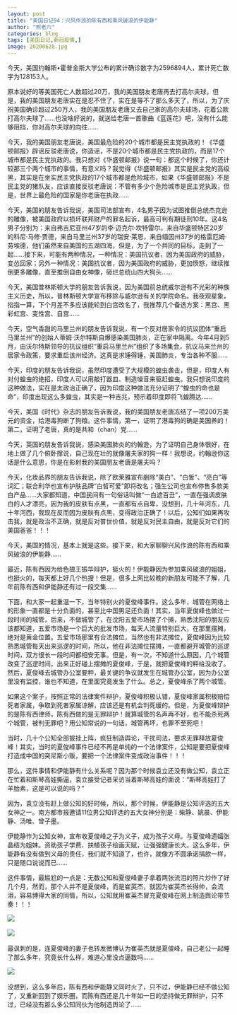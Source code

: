 ```yaml
---
layout: post
title: "美国日记94：兴风作浪的陈有西和乘风破浪的伊能静"
author: "熊老六"
categories: blog
tags: [美国日记,新冠疫情,]
image: 20200628.jpg
---
```

​​今天，美国约翰斯•霍普金斯大学公布的累计确诊数字为2596894人，累计死亡数字为128153人。

原本说好的等美国死亡人数超过20万，我的美国朋友老唐再去打高尔夫球，但是，我的美国朋友老唐实在是忍不住了，实在是等不了那么多天了，所以，为了庆祝美国确诊超过250万人，我的美国朋友老唐又去自己家的高尔夫球场，花着公款打高尔夫球了……也没啥好说的，就送给老唐一首歌曲《蓝莲花》吧，没有什么能够阻挡，你对高尔夫球的向往……

今天，我的美国朋友老唐说，美国最危险的20个城市都是民主党执政的！《华盛顿邮报》辟谣反驳老唐说，你造谣，不是20个城市都是民主党执政的，而是17个城市都是民主党执政的。我只想对《华盛顿邮报》说一句：都这个时候了，你还计较那三个两个城市的事情，有意义吗？我觉得《华盛顿邮报》其实是民主党的高级黑，其实是在坐实民主党执政的17个城市都是危险城市，如果《华盛顿邮报》不是民主党的猪队友，应该直接反驳老唐说：不管有多少个危险城市是民主党执政，但是，世界上最危险的国家是你老唐在执政……

今天，美国的朋友告诉我说，美国司法部宣布，4名男子因为试图推倒总统杰克逊的雕像，被美国政府以损坏联邦财产的罪名起诉，最高可判有期徒刑10年。这4名男子分别为：来自弗吉尼亚州47岁的李·迈克尔·坎特雷尔，来自华盛顿特区20岁的科尼·马修·贾德，来自马里兰州37岁的瑞安·莱恩，来自缅因州37岁的格雷厄姆·劳埃德，他们虽然来自美国的五湖四海，但是，为了一个共同的目标，走到了一起……接下来，可能有两种情况，一种情况：美国抗议者，因为美国政府的威胁，变怂回家；另外一种情况：美国抗议者，因为美国政府的威胁，更加愤怒，继续推倒更多雕像，直至推倒自由女神像，砸烂总统山四大狗头……

今天，美国普林斯顿大学的朋友告诉我说，因为美国前总统威尔逊有不光彩的种族主义历史，所以，普林斯顿大学宣布移除与威尔逊有关的学院命名。我夜观星象，掐指一算，下个月差不多应该能轮到白宫改名了，我推荐几个备选方案：黑宫、黑彩虹宫、变性宫、自宫……

今天，空气香甜的马里兰州的朋友告诉我说，有一个反对居家令的抗议团体“重启马里兰州”的创始人蒂姆·沃尔特斯自爆感染美国肺炎，正在家中隔离。今年4月到5月，由沃尔特斯领导的抗议组织“重启马里兰州”组织了多场集会，抗议马来兰州的居家令政策，要求重启该州经济。这真是求锤得锤，美国肺炎，专治各种不服……

今天，印度的朋友告诉我说，虽然印度遭受了大规模的蝗虫袭击，但是，印度人有对付蝗虫的绝招，印度人可以用敲打器皿、制造噪音来驱赶蝗虫。我只想说印度的这种做法，实在是太政治正确了，因为印度这种做法充分证明了“蝗虫的命也是命”，印度出现这么多蝗虫，其实是一种吉兆，预示着印度即将飞蝗腾达……

今天，美国《时代》杂志的朋友告诉我说，我的美国朋友老唐冻结了一项200万美元的资金，给港毒狗断了狗粮。这件事情，第一，证明了港毒狗的确是美国养的！第二，证明了老唐，真的是共和（chan）党……

今天，英国的朋友告诉我说，感染美国肺炎的约翰逊，为了证明自己身体很好，在地上做了几个俯卧撑说，自己现在壮的就像屠夫家的狗一样！我想说，约翰逊你这话是什么意思，你是在影射我的美国朋友老唐是屠夫吗？

今天，化妆品界的朋友告诉我说，除了欧莱雅宣布删除“美白”、“白皙”、“亮白”等词汇；联合利华也宣布护肤品牌“白皙可爱”即将改名；强生公司也宣布停售多款美白产品……大家都知道，中国民间有一句俗话叫做“一白遮百丑”，一直在强调皮肤白的人才漂亮，因为我的皮肤有点黑，一直都有点自卑，没想到，几十年河东，几十年河西，我现在反而因为皮肤有点黑，变得政治正确了！以后，公知们如果再攻击我，就是政治不正确，就是反对普世价值，就是反对民主自由，就是反对它们的美国爸爸！！！

今天，美国的情况，基本上就是这些。接下来，和大家聊聊兴风作浪的陈有西和乘风破浪的伊能静……

最近，陈有西因为给色狼王振华辩护，挺火的！伊能静因为参加乘风破浪的姐姐，也挺火的，每天都上好几个热搜！但是，很多上网比较晚的新朋友可能不了解，几年前陈有西和伊能静还有过一段交集……

下面，和大家一起重温一下，当年特别火的夏俊峰事件。这么多年，城管在网络上的形象一直都是十分负面的，甚至比中国男足还负面！其实，当年夏俊峰也做过一段时间的城管，后来，不做城管了，在沈阳五爱市场摆了个摊，熟悉沈阳的朋友应该都知道，五爱市场是一个巨大的批发市场，每天人流量特别巨大，在那里摆摊，绝对是黄金位置。五爱市场那里有合法摊位，当然也有非法摊位，夏俊峰因为比较熟悉城管每天出来巡逻的时间，所以，他在非法摊位摆摊，一直都避开城管的巡逻时间，双方很长一段时间都相安无事。但是，有一次，不知道什么原因，几个城管改变了巡逻时间，出来正好碰上摆摊的夏俊峰，于是，就把夏俊峰的秤给没收了。然后，夏俊峰去城管办公室要秤，最关键的争议就发生在城管办公室，因为办公室里没有监控，谁也不知道，在里面究竟发生了什么。总之，夏俊峰杀了两个城管。

如果这个案子，按照正常的法律案件辩护，夏俊峰积极认错，夏俊峰家属积极赔偿死者家属，争取到死者家属谅解，应该还是有机会判死缓的。但是，为夏俊峰辩护的是陈有西律师，陈有西做的是无罪辩护！就算城管的名声再不好，也不能杀死两个城管，被判无罪吧？用公知常说的一句话，城管再坏，也罪不至死吧！

当时，几十个公知全部披挂上阵，疯狂制造舆论，干扰司法，要求无罪释放夏俊峰！其实，当时的夏俊峰事件已经不再是单纯的一个法律案件，公知是要把夏俊峰打造成中国的突尼斯小贩，要把一个法律案件变成政治事件！！！

那么，这件事情和伊能静有什么关系呢？因为那个时候袁立还没有做公知，袁立正在忙着和斯琴高娃撕逼，袁立接受记者采访当着斯琴高娃的面说：“斯琴高娃打了羊胎素，这是可以说的吗？”

因为，袁立没有赶上做公知的好时候，所以，那个时候，伊能静是公知评选的五大女神之一。南方都市报邀请11位男公知评选的五大女神分别是：柴静、姚晨、伊能静、汤唯、曾子墨。

伊能静作为公知女神，宣布收夏俊峰之子为义子，成为孩子义母。与夏俊峰遗孀张晶结为姐妹。资助孩子学费、扶植孩子绘画天赋，让强强健康长大。这么多年，伊能静有没有做到义母的责任，我们就不知道了，也许，就像方不圆承诺捐款一样，只是随口说说而已……

这件事情，最尴尬的一点是：无数公知和夏俊峰妻子拿着两张流泪的照片炒作了好几个月，然而，那个人并不是夏俊峰，而是崔英杰，就因为崔英杰长得帅，会流泪，容易博得大家的同情，所以，公知就用崔英杰冒充夏俊峰在网上制造舆论带节奏！！！

![]({{site.url}}/assets/img/eacedf04ly1gg8ec386gdj207m07677b.jpg)  

![]({{site.url}}/assets/img/eacedf04ly1gg8ec2v7trj20b407ewj3.jpg)  

最讽刺的是，连夏俊峰的妻子也转发微博认为崔英杰就是夏俊峰，自己老公一起睡了那么多年，究竟长什么样，难道心里没点逼数吗……

![]({{site.url}}/assets/img/eacedf04ly1gg8ecjr8lgj20fa0agdnr.jpg)  

没想到，这么多年后，陈有西和伊能静又同时火了，只不过，伊能静已经不做公知了，又重新回到了娱乐圈，而陈有西还是几十年如一日的坚持做无罪辩护，只不过，已经没有那么多公知同伙为他制造舆论了……